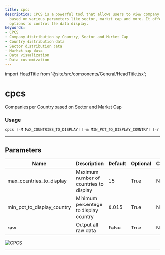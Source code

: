 ```yaml
---
title: cpcs
description: CPCS is a powerful tool that allows users to view company distribution
  based on various parameters like sector, market cap and more. It offers customizable
  options to control the data display.
keywords:
- CPCS
- Company distribution by Country, Sector and Market Cap
- Country distribution data
- Sector distribution data
- Market cap data
- Data visualization
- Data customization
---
```


import HeadTitle from '@site/src/components/General/HeadTitle.tsx';

<HeadTitle title="cpcs - Sia - Stocks - Reference | OpenBB Terminal Docs" />

# cpcs

Companies per Country based on Sector and Market Cap

### Usage

```python
cpcs [-M MAX_COUNTRIES_TO_DISPLAY] [-m MIN_PCT_TO_DISPLAY_COUNTRY] [-r]
```

---

## Parameters

| Name | Description | Default | Optional | Choices |
| ---- | ----------- | ------- | -------- | ------- |
| max_countries_to_display | Maximum number of countries to display | 15 | True | None |
| min_pct_to_display_country | Minimum percentage to display country | 0.015 | True | None |
| raw | Output all raw data | False | True | None |

![CPCS](https://user-images.githubusercontent.com/46355364/153896494-5c0c9c00-aa2a-45cb-8a93-cfaa908b35df.png)

---

